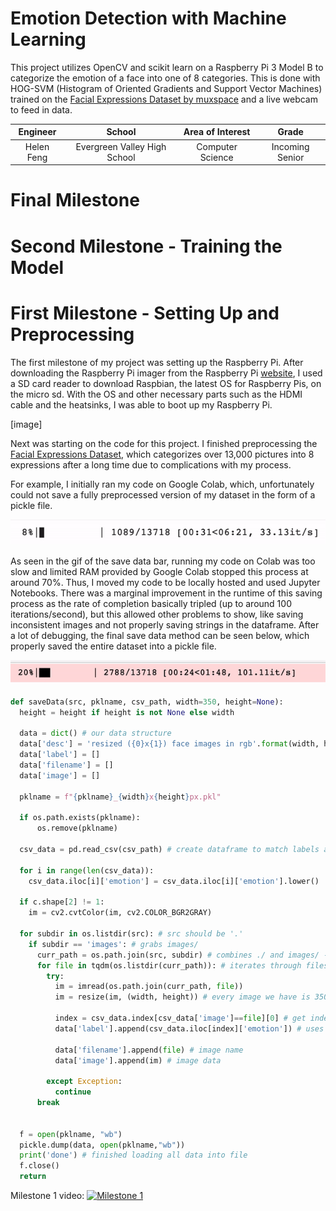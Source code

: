 ﻿# Emotion Detection with Machine Learning
This project utilizes OpenCV and scikit learn on a Raspberry Pi 3 Model B to categorize the emotion of a face into one of 8 categories. This is done with HOG-SVM (Histogram of Oriented Gradients and Support Vector Machines) trained on the [Facial Expressions Dataset by muxspace](https://github.com/muxspace/facial_expressions) and a live webcam to feed in data. 

| **Engineer** | **School** | **Area of Interest** | **Grade** |
|:--:|:--:|:--:|:--:|
| Helen Feng | Evergreen Valley High School | Computer Science | Incoming Senior

# Final Milestone

# Second Milestone - Training the Model


# First Milestone - Setting Up and Preprocessing
The first milestone of my project was setting up the Raspberry Pi. After downloading the Raspberry Pi imager from the Raspberry Pi [website](https://www.raspberrypi.org/software/), I used a SD card reader to download Raspbian, the latest OS for Raspberry Pis, on the micro sd. With the OS and other necessary parts such as the HDMI cable and the heatsinks, I was able to boot up my Raspberry Pi.
  
[image]
  
Next was starting on the code for this project. I finished preprocessing the [Facial Expressions Dataset](https://github.com/muxspace/facial_expressions.git), which categorizes over 13,000 pictures into 8 expressions after a long time due to complications with my process. 

For example, I initially ran my code on Google Colab, which, unfortunately could not save a fully preprocessed version of my dataset in the form of a pickle file. 

![Colab SS](colab%20bar.gif)

As seen in the gif of the save data bar, running my code on Colab was too slow and limited RAM provided by Google Colab stopped this process at around 70%. Thus, I moved my code to be locally hosted and used Jupyter Notebooks. There was a marginal improvement in the runtime of this saving process as the rate of completion basically tripled (up to around 100 iterations/second), but this allowed other problems to show, like saving inconsistent images and not properly saving strings in the dataframe. After a lot of debugging, the final save data method can be seen below, which properly saved the entire dataset into a pickle file.

![JN SS](/jupyterbar.gif)

```python
def saveData(src, pklname, csv_path, width=350, height=None):
  height = height if height is not None else width

  data = dict() # our data structure
  data['desc'] = 'resized ({0}x{1}) face images in rgb'.format(width, height)
  data['label'] = []
  data['filename'] = []
  data['image'] = []

  pklname = f"{pklname}_{width}x{height}px.pkl" 

  if os.path.exists(pklname):
      os.remove(pklname)

  csv_data = pd.read_csv(csv_path) # create dataframe to match labels and images

  for i in range(len(csv_data)):
    csv_data.iloc[i]['emotion'] = csv_data.iloc[i]['emotion'].lower()
  
  if c.shape[2] != 1:
    im = cv2.cvtColor(im, cv2.COLOR_BGR2GRAY)

  for subdir in os.listdir(src): # src should be '.'
    if subdir == 'images': # grabs images/
      curr_path = os.path.join(src, subdir) # combines ./ and images/ --> ./images/ 
      for file in tqdm(os.listdir(curr_path)): # iterates through files in ./images/
        try:
          im = imread(os.path.join(curr_path, file))
          im = resize(im, (width, height)) # every image we have is 350x350, not needed but good to keep

          index = csv_data.index[csv_data['image']==file][0] # get index of the file we are looking at in the csv file
          data['label'].append(csv_data.iloc[index]['emotion']) # uses iloc (operated by index) to get element (emotion in str form)

          data['filename'].append(file) # image name
          data['image'].append(im) # image data

        except Exception:
          continue
      break

  
  f = open(pklname, "wb")
  pickle.dump(data, open(pklname,"wb")) 
  print('done') # finished loading all data into file
  f.close()
  return
```
Milestone 1 video:
[![Milestone 1](https://img.youtube.com/vi/gA0wkDz3eC8/0.jpg)](https://youtu.be/gA0wkDz3eC8)

